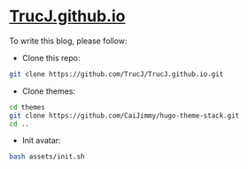 # [TrucJ.github.io](https://trucj.github.io/)

To write this blog, please follow:
- Clone this repo:
```bash
git clone https://github.com/TrucJ/TrucJ.github.io.git
```
- Clone themes:
```bash
cd themes
git clone https://github.com/CaiJimmy/hugo-theme-stack.git
cd ..
```
- Init avatar:
```bash
bash assets/init.sh
```

